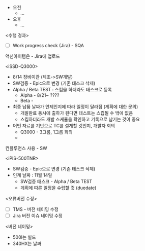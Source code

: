 - 오전
	- ...
- 오후
	- ...

<수행 경과>
- [ ] Work progress check (Jira) - SQA

액션아이템은 - Jira에 업로드

\<iSSD-Q3000>
- 8/14 장비이관 (제조->SW개발)
- SW검증 - Epic으로 변경 (기존 태스크 삭제)
- Alpha / Beta TEST : 스킵을 하더라도 태스크로 등록
	- Alpha - 8/21~ ????
	- Beta - 
- 최종 납품 날짜가 언제인지에 따라 일정이 달라짐 (계획에 대한 문의)
	- 개발완료 동시에 출하가 된다면 테스트는 스킵될 수 밖에 없음
	- 스킵하더라도 개발 스케쥴을 확인하고 기록으로 남기는 것이 중요
- 어떤 자료를 기반으로 TC를 설계할 것인지, 개발자 회의
	- Q3000 - 3그룹, 1그룹 회의
	- 

컨플루언스 사용 - SW

\<iPIS-500TNR>
- SW검증 - Epic으로 변경 (기존 태스크 삭제)
- 인계 날짜 : 11월 14일
	- SW검증 태스크 - Alpha / Beta TEST
	- 계획에 따른 일정을 수립할 것 (duedate)

<오류버전 수정>
- [ ] TMS - 버전 네이밍 수정
- [ ] Jira 버전 이슈 네이밍 수정

<버전 네이밍>
- 500I는 빌드
- 340HX는 날짜